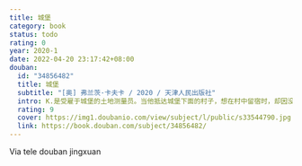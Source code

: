 ```yaml
---
title: 城堡
category: book
status: todo
rating: 0
year: 2020-1
date: 2022-04-20 23:17:42+08:00
douban:
  id: "34856482"
  title: 城堡
  subtitle: "[奥] 弗兰茨·卡夫卡 / 2020 / 天津人民出版社"
  intro: K.是受雇于城堡的土地测量员。当他抵达城堡下面的村子，想在村中留宿时，却因没有城堡的留宿许可而遭受冷遇。为了确认城堡对自己的任命，K.想方设法接近城堡。但面对管理制度森严的城堡和恪守规则的村民们，K.感到十分无奈，似乎每向前迈一步，就会堵死一条去往城堡的路。城堡虽然近在咫尺，却是K.可望而不可即的……
  rating: 9
  cover: https://img1.doubanio.com/view/subject/l/public/s33544790.jpg
  link: https://book.douban.com/subject/34856482/
---
```


Via tele douban jingxuan

